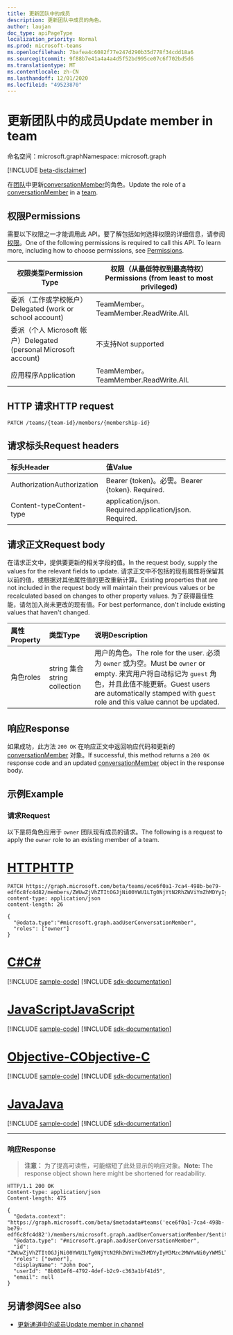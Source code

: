 ```yaml
---
title: 更新团队中的成员
description: 更新团队中成员的角色。
author: laujan
doc_type: apiPageType
localization_priority: Normal
ms.prod: microsoft-teams
ms.openlocfilehash: 7bafea4c6082f77e247d290b35d778f34cdd18a6
ms.sourcegitcommit: 9f88b7e41a4a4a4d5f52bd995ce07c6f702bd5d6
ms.translationtype: MT
ms.contentlocale: zh-CN
ms.lasthandoff: 12/01/2020
ms.locfileid: "49523870"
---
```

# <a name="update-member-in-team"></a><span data-ttu-id="bb64a-103">更新团队中的成员</span><span class="sxs-lookup"><span data-stu-id="bb64a-103">Update member in team</span></span>

<span data-ttu-id="bb64a-104">命名空间：microsoft.graph</span><span class="sxs-lookup"><span data-stu-id="bb64a-104">Namespace: microsoft.graph</span></span>

[!INCLUDE [beta-disclaimer](../../includes/beta-disclaimer.md)]

<span data-ttu-id="bb64a-105">在[团队](../resources/team.md)中更新[conversationMember](../resources/conversationmember.md)的角色。</span><span class="sxs-lookup"><span data-stu-id="bb64a-105">Update the role of a [conversationMember](../resources/conversationmember.md) in a [team](../resources/team.md).</span></span>

## <a name="permissions"></a><span data-ttu-id="bb64a-106">权限</span><span class="sxs-lookup"><span data-stu-id="bb64a-106">Permissions</span></span>

<span data-ttu-id="bb64a-p101">需要以下权限之一才能调用此 API。要了解包括如何选择权限的详细信息，请参阅[权限](/graph/permissions-reference)。</span><span class="sxs-lookup"><span data-stu-id="bb64a-p101">One of the following permissions is required to call this API. To learn more, including how to choose permissions, see [Permissions](/graph/permissions-reference).</span></span>

|<span data-ttu-id="bb64a-109">权限类型</span><span class="sxs-lookup"><span data-stu-id="bb64a-109">Permission Type</span></span>|<span data-ttu-id="bb64a-110">权限（从最低特权到最高特权）</span><span class="sxs-lookup"><span data-stu-id="bb64a-110">Permissions (from least to most privileged)</span></span>|
|---------|-------------|
|<span data-ttu-id="bb64a-111">委派（工作或学校帐户）</span><span class="sxs-lookup"><span data-stu-id="bb64a-111">Delegated (work or school account)</span></span>|<span data-ttu-id="bb64a-112">TeamMember。</span><span class="sxs-lookup"><span data-stu-id="bb64a-112">TeamMember.ReadWrite.All.</span></span> |
|<span data-ttu-id="bb64a-113">委派（个人 Microsoft 帐户）</span><span class="sxs-lookup"><span data-stu-id="bb64a-113">Delegated (personal Microsoft account)</span></span>|<span data-ttu-id="bb64a-114">不支持</span><span class="sxs-lookup"><span data-stu-id="bb64a-114">Not supported</span></span>|
|<span data-ttu-id="bb64a-115">应用程序</span><span class="sxs-lookup"><span data-stu-id="bb64a-115">Application</span></span>|<span data-ttu-id="bb64a-116">TeamMember。</span><span class="sxs-lookup"><span data-stu-id="bb64a-116">TeamMember.ReadWrite.All.</span></span> |

## <a name="http-request"></a><span data-ttu-id="bb64a-117">HTTP 请求</span><span class="sxs-lookup"><span data-stu-id="bb64a-117">HTTP request</span></span>
<!-- { "blockType": "ignored"} -->
```http
PATCH /teams/{team-id}/members/{membership-id}
```

## <a name="request-headers"></a><span data-ttu-id="bb64a-118">请求标头</span><span class="sxs-lookup"><span data-stu-id="bb64a-118">Request headers</span></span>

| <span data-ttu-id="bb64a-119">标头</span><span class="sxs-lookup"><span data-stu-id="bb64a-119">Header</span></span>       | <span data-ttu-id="bb64a-120">值</span><span class="sxs-lookup"><span data-stu-id="bb64a-120">Value</span></span> |
|:---------------|:--------|
| <span data-ttu-id="bb64a-121">Authorization</span><span class="sxs-lookup"><span data-stu-id="bb64a-121">Authorization</span></span>  | <span data-ttu-id="bb64a-p102">Bearer {token}。必需。</span><span class="sxs-lookup"><span data-stu-id="bb64a-p102">Bearer {token}. Required.</span></span>  |
| <span data-ttu-id="bb64a-124">Content-type</span><span class="sxs-lookup"><span data-stu-id="bb64a-124">Content-type</span></span> | <span data-ttu-id="bb64a-p103">application/json. Required.</span><span class="sxs-lookup"><span data-stu-id="bb64a-p103">application/json. Required.</span></span> |

## <a name="request-body"></a><span data-ttu-id="bb64a-127">请求正文</span><span class="sxs-lookup"><span data-stu-id="bb64a-127">Request body</span></span>

<span data-ttu-id="bb64a-128">在请求正文中，提供要更新的相关字段的值。</span><span class="sxs-lookup"><span data-stu-id="bb64a-128">In the request body, supply the values for the relevant fields to update.</span></span> <span data-ttu-id="bb64a-129">请求正文中不包括的现有属性将保留其以前的值，或根据对其他属性值的更改重新计算。</span><span class="sxs-lookup"><span data-stu-id="bb64a-129">Existing properties that are not included in the request body will maintain their previous values or be recalculated based on changes to other property values.</span></span> <span data-ttu-id="bb64a-130">为了获得最佳性能，请勿加入尚未更改的现有值。</span><span class="sxs-lookup"><span data-stu-id="bb64a-130">For best performance, don't include existing values that haven't changed.</span></span>

| <span data-ttu-id="bb64a-131">属性</span><span class="sxs-lookup"><span data-stu-id="bb64a-131">Property</span></span>   | <span data-ttu-id="bb64a-132">类型</span><span class="sxs-lookup"><span data-stu-id="bb64a-132">Type</span></span> |<span data-ttu-id="bb64a-133">说明</span><span class="sxs-lookup"><span data-stu-id="bb64a-133">Description</span></span>|
|:---------------|:--------|:----------|
|<span data-ttu-id="bb64a-134">角色</span><span class="sxs-lookup"><span data-stu-id="bb64a-134">roles</span></span>|<span data-ttu-id="bb64a-135">string 集合</span><span class="sxs-lookup"><span data-stu-id="bb64a-135">string collection</span></span>|<span data-ttu-id="bb64a-136">用户的角色。</span><span class="sxs-lookup"><span data-stu-id="bb64a-136">The role for the user.</span></span> <span data-ttu-id="bb64a-137">必须为 `owner` 或为空。</span><span class="sxs-lookup"><span data-stu-id="bb64a-137">Must be `owner` or empty.</span></span> <span data-ttu-id="bb64a-138">来宾用户将自动标记为 `guest` 角色，并且此值不能更新。</span><span class="sxs-lookup"><span data-stu-id="bb64a-138">Guest users are automatically stamped with `guest` role and this value cannot be updated.</span></span> |

## <a name="response"></a><span data-ttu-id="bb64a-139">响应</span><span class="sxs-lookup"><span data-stu-id="bb64a-139">Response</span></span>

<span data-ttu-id="bb64a-140">如果成功，此方法 `200 OK` 在响应正文中返回响应代码和更新的 [conversationMember](../resources/conversationmember.md) 对象。</span><span class="sxs-lookup"><span data-stu-id="bb64a-140">If successful, this method returns a `200 OK` response code and an updated [conversationMember](../resources/conversationmember.md) object in the response body.</span></span>

## <a name="example"></a><span data-ttu-id="bb64a-141">示例</span><span class="sxs-lookup"><span data-stu-id="bb64a-141">Example</span></span>

### <a name="request"></a><span data-ttu-id="bb64a-142">请求</span><span class="sxs-lookup"><span data-stu-id="bb64a-142">Request</span></span>

<span data-ttu-id="bb64a-143">以下是将角色应用于 `owner` 团队现有成员的请求。</span><span class="sxs-lookup"><span data-stu-id="bb64a-143">The following is a request to apply the `owner` role to an existing member of a team.</span></span>


# <a name="http"></a>[<span data-ttu-id="bb64a-144">HTTP</span><span class="sxs-lookup"><span data-stu-id="bb64a-144">HTTP</span></span>](#tab/http)
<!-- {
  "blockType": "request",
  "name": "update_member"
} -->
```http
PATCH https://graph.microsoft.com/beta/teams/ece6f0a1-7ca4-498b-be79-edf6c8fc4d82/members/ZWUwZjVhZTItOGJjNi00YWU1LTg0NjYtN2RhZWViYmZhMDYyIyM3Mzc2MWYwNi0yYWM5LTQ2OWMtOWYxMC0yNzlhOGNjMjY3Zjk=
content-type: application/json
content-length: 26

{
  "@odata.type":"#microsoft.graph.aadUserConversationMember",
  "roles": ["owner"]
}
```
# <a name="c"></a>[<span data-ttu-id="bb64a-145">C#</span><span class="sxs-lookup"><span data-stu-id="bb64a-145">C#</span></span>](#tab/csharp)
[!INCLUDE [sample-code](../includes/snippets/csharp/update-member-csharp-snippets.md)]
[!INCLUDE [sdk-documentation](../includes/snippets/snippets-sdk-documentation-link.md)]

# <a name="javascript"></a>[<span data-ttu-id="bb64a-146">JavaScript</span><span class="sxs-lookup"><span data-stu-id="bb64a-146">JavaScript</span></span>](#tab/javascript)
[!INCLUDE [sample-code](../includes/snippets/javascript/update-member-javascript-snippets.md)]
[!INCLUDE [sdk-documentation](../includes/snippets/snippets-sdk-documentation-link.md)]

# <a name="objective-c"></a>[<span data-ttu-id="bb64a-147">Objective-C</span><span class="sxs-lookup"><span data-stu-id="bb64a-147">Objective-C</span></span>](#tab/objc)
[!INCLUDE [sample-code](../includes/snippets/objc/update-member-objc-snippets.md)]
[!INCLUDE [sdk-documentation](../includes/snippets/snippets-sdk-documentation-link.md)]

# <a name="java"></a>[<span data-ttu-id="bb64a-148">Java</span><span class="sxs-lookup"><span data-stu-id="bb64a-148">Java</span></span>](#tab/java)
[!INCLUDE [sample-code](../includes/snippets/java/update-member-java-snippets.md)]
[!INCLUDE [sdk-documentation](../includes/snippets/snippets-sdk-documentation-link.md)]

---


### <a name="response"></a><span data-ttu-id="bb64a-149">响应</span><span class="sxs-lookup"><span data-stu-id="bb64a-149">Response</span></span>

><span data-ttu-id="bb64a-150">**注意：** 为了提高可读性，可能缩短了此处显示的响应对象。</span><span class="sxs-lookup"><span data-stu-id="bb64a-150">**Note:** The response object shown here might be shortened for readability.</span></span> 
<!-- {
  "blockType": "response",
  "truncated": true,
  "@odata.type": "microsoft.graph.conversationMember"
} -->
```http
HTTP/1.1 200 OK
Content-type: application/json
Content-length: 475

{
  "@odata.context": "https://graph.microsoft.com/beta/$metadata#teams('ece6f0a1-7ca4-498b-be79-edf6c8fc4d82')/members/microsoft.graph.aadUserConversationMember/$entity",
  "@odata.type": "#microsoft.graph.aadUserConversationMember",
  "id": "ZWUwZjVhZTItOGJjNi00YWU1LTg0NjYtN2RhZWViYmZhMDYyIyM3Mzc2MWYwNi0yYWM5LTQ2OWMtOWYxMC0yNzlhOGNjMjY3Zjk=",
  "roles": ["owner"],
  "displayName": "John Doe",
  "userId": "8b081ef6-4792-4def-b2c9-c363a1bf41d5",
  "email": null
}
```

## <a name="see-also"></a><span data-ttu-id="bb64a-151">另请参阅</span><span class="sxs-lookup"><span data-stu-id="bb64a-151">See also</span></span>

- [<span data-ttu-id="bb64a-152">更新通道中的成员</span><span class="sxs-lookup"><span data-stu-id="bb64a-152">Update member in channel</span></span>](channel-update-members.md)

<!-- uuid: 8fcb5dbc-d5aa-4681-8e31-b001d5168d79
2015-10-25 14:57:30 UTC -->
<!--
{
  "type": "#page.annotation",
  "description": "update role of team member",
  "keywords": "",
  "section": "documentation",
  "tocPath": "",
  "suppressions": [
  ]
}
-->
